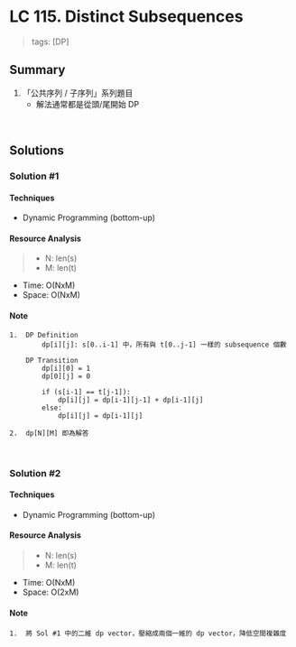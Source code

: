 # LC 115. Distinct Subsequences
> tags:  [DP]

## Summary 
1.  「公共序列 / 子序列」系列題目
    - 解法通常都是從頭/尾開始 DP

<br>

## Solutions
### Solution #1
#### Techniques
- Dynamic Programming (bottom-up)

#### Resource Analysis
> - N: len(s)
> - M: len(t)
- Time: O(NxM)
- Space: O(NxM)

#### Note
```
1.  DP Definition
        dp[i][j]: s[0..i-1] 中，所有與 t[0..j-1] 一樣的 subsequence 個數

    DP Transition
        dp[i][0] = 1
        dp[0][j] = 0
        
        if (s[i-1] == t[j-1]):
            dp[i][j] = dp[i-1][j-1] + dp[i-1][j]
        else:
            dp[i][j] = dp[i-1][j]

2.  dp[N][M] 即為解答
```

<br>

### Solution #2
#### Techniques
- Dynamic Programming (bottom-up)

#### Resource Analysis
> - N: len(s)
> - M: len(t)
- Time: O(NxM)
- Space: O(2xM)

#### Note
```
1.  將 Sol #1 中的二維 dp vector，壓縮成兩個一維的 dp vector，降低空間複雜度
```

